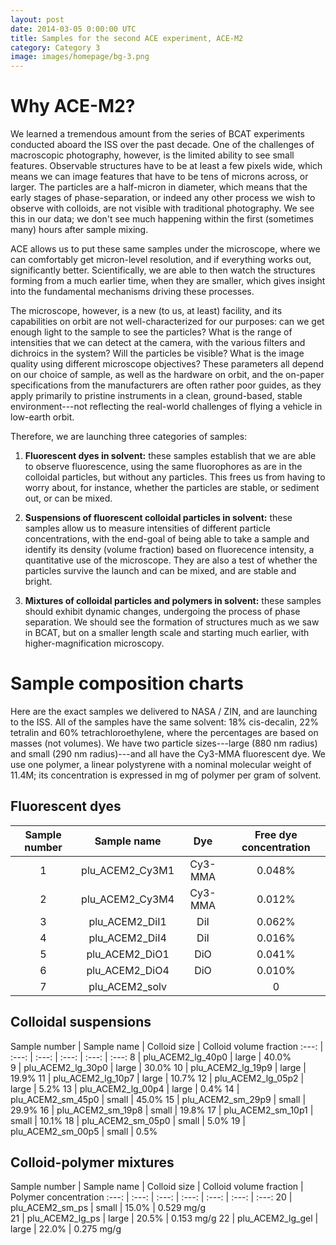 ```yaml
---
layout: post
date: 2014-03-05 0:00:00 UTC
title: Samples for the second ACE experiment, ACE-M2
category: Category 3
image: images/homepage/bg-3.png
---
```


# Why ACE-M2?

We learned a tremendous amount from the series of BCAT experiments conducted aboard the ISS over the past decade. One of the challenges of macroscopic photography, however, is the limited ability to see small features. Observable structures have to be at least a few pixels wide, which means we can image features that have to be tens of microns across, or larger. The particles are a half-micron in diameter, which means that the early stages of phase-separation, or indeed any other process we wish to observe with colloids, are not visible with traditional photography. We see this in our data; we don't see much happening within the first (sometimes many) hours after sample mixing.

ACE allows us to put these same samples under the microscope, where we can comfortably get micron-level resolution, and if everything works out, significantly better. Scientifically, we are able to then watch the structures forming from a much earlier time, when they are smaller, which gives insight into the fundamental mechanisms driving these processes. 

The microscope, however, is a new (to us, at least) facility, and its capabilities on orbit are not well-characterized for our purposes: can we get enough light to the sample to see the particles? What is the range of intensities that we can detect at the camera, with the various filters and dichroics in the system? Will the particles be visible? What is the image quality using different microscope objectives? These parameters all depend on our choice of sample, as well as the hardware on orbit, and the on-paper specifications from the manufacturers are often rather poor guides, as they apply primarily to pristine instruments in a clean, ground-based, stable environment---not reflecting the real-world challenges of flying a vehicle in low-earth orbit.

Therefore, we are launching three categories of samples:

1. **Fluorescent dyes in solvent:** these samples establish that we are able to observe fluorescence, using the same fluorophores as are in the colloidal particles, but without any particles. This frees us from having to worry about, for instance, whether the particles are stable, or sediment out, or can be mixed.

2. **Suspensions of fluorescent colloidal particles in solvent:** these samples allow us to measure intensities of different particle concentrations, with the end-goal of being able to take a sample and identify its density (volume fraction) based on fluorecence intensity, a quantitative use of the microscope. They are also a test of whether the particles survive the launch and can be mixed, and are stable and bright.

3. **Mixtures of colloidal particles and polymers in solvent:** these samples should exhibit dynamic changes, undergoing the process of phase separation. We should see the formation of structures much as we saw in BCAT, but on a smaller length scale and starting much earlier, with higher-magnification microscopy.

# Sample composition charts

Here are the exact samples we delivered to NASA / ZIN, and are launching to the ISS. All of the samples have the same solvent: 18% cis-decalin, 22% tetralin and 60% tetrachloroethylene, where the percentages are based on masses (not volumes). We have two particle sizes---large (880 nm radius) and small (290 nm radius)---and all have the Cy3-MMA fluorescent dye. We use one polymer, a linear polystyrene with a nominal molecular weight of 11.4M; its concentration is expressed in mg of polymer per gram of solvent.

## Fluorescent dyes

Sample number | Sample name | Dye | Free dye concentration | 
:---: | :---: | :---: | :---: 
1 | plu_ACEM2_Cy3M1 | Cy3-MMA | 0.048% 
2 | plu_ACEM2_Cy3M4 | Cy3-MMA | 0.012%
3 | plu_ACEM2_DiI1 | DiI | 0.062%
4 | plu_ACEM2_DiI4 | DiI | 0.016% 
5 | plu_ACEM2_DiO1 | DiO | 0.041%
6 | plu_ACEM2_DiO4 | DiO | 0.010%
7 | plu_ACEM2_solv |  | 0

## Colloidal suspensions

Sample number | Sample name | Colloid size | Colloid volume fraction 
:---: | :---: | :---: | :---: | :---: | :---:
8 | plu_ACEM2_lg_40p0 | large | 40.0%  
9 | plu_ACEM2_lg_30p0 | large | 30.0% 
10 | plu_ACEM2_lg_19p9 | large | 19.9% 
11 | plu_ACEM2_lg_10p7 | large | 10.7% 
12 | plu_ACEM2_lg_05p2 | large | 5.2% 
13 | plu_ACEM2_lg_00p4 | large | 0.4% 
14 | plu_ACEM2_sm_45p0 | small | 45.0% 
15 | plu_ACEM2_sm_29p9 | small | 29.9% 
16 | plu_ACEM2_sm_19p8 | small | 19.8% 
17 | plu_ACEM2_sm_10p1 | small | 10.1% 
18 | plu_ACEM2_sm_05p0 | small | 5.0% 
19 | plu_ACEM2_sm_00p5 | small | 0.5% 

## Colloid-polymer mixtures

Sample number | Sample name |  Colloid size | Colloid volume fraction | Polymer concentration
:---: | :---: | :---: | :---: | :---: | :---: | :---:
20 | plu_ACEM2_sm_ps | small | 15.0% | 0.529 mg/g  
21 | plu_ACEM2_lg_ps | large | 20.5% | 0.153 mg/g
22 | plu_ACEM2_lg_gel | large | 22.0% | 0.275 mg/g

